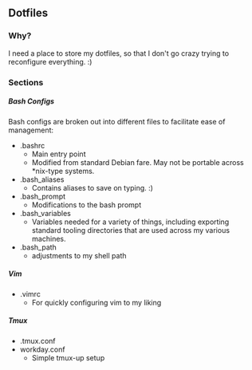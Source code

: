 ## Dotfiles
### Why?
I need a place to store my dotfiles, so that I don't go crazy trying to reconfigure everything. :)

### Sections
##### Bash Configs
Bash configs are broken out into different files to facilitate ease of management:
* .bashrc
    * Main entry point
    * Modified from standard Debian fare. May not be portable across *nix-type systems.
* .bash_aliases
    * Contains aliases to save on typing. :)
* .bash_prompt
    * Modifications to the bash prompt
* .bash_variables
    * Variables needed for a variety of things, including exporting standard tooling directories that are used across my various machines.
* .bash_path
    * adjustments to my shell path

##### Vim
* .vimrc
    * For quickly configuring vim to my liking

##### Tmux
* .tmux.conf
* workday.conf
    * Simple tmux-up setup

